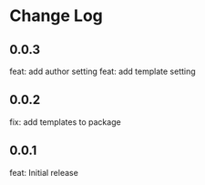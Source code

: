 # Change Log

## 0.0.3

feat: add author setting
feat: add template setting

## 0.0.2

fix: add templates to package

## 0.0.1

feat: Initial release

